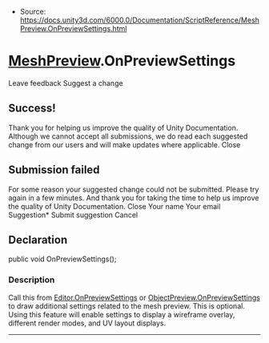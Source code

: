 * Source: https://docs.unity3d.com/6000.0/Documentation/ScriptReference/MeshPreview.OnPreviewSettings.html

#  [MeshPreview](https://docs.unity3d.com/6000.0/Documentation/ScriptReference/MeshPreview.html).OnPreviewSettings
Leave feedback
Suggest a change
## Success!
Thank you for helping us improve the quality of Unity Documentation. Although we cannot accept all submissions, we do read each suggested change from our users and will make updates where applicable.
Close
## Submission failed
For some reason your suggested change could not be submitted. Please <a>try again</a> in a few minutes. And thank you for taking the time to help us improve the quality of Unity Documentation.
Close
Your name Your email Suggestion* Submit suggestion
Cancel
## Declaration
public void OnPreviewSettings(); 
### Description
Call this from [Editor.OnPreviewSettings](https://docs.unity3d.com/6000.0/Documentation/ScriptReference/Editor.OnPreviewSettings.html) or [ObjectPreview.OnPreviewSettings](https://docs.unity3d.com/6000.0/Documentation/ScriptReference/ObjectPreview.OnPreviewSettings.html) to draw additional settings related to the mesh preview.
This is optional. Using this feature will enable settings to display a wireframe overlay, different render modes, and UV layout displays.
* * *
